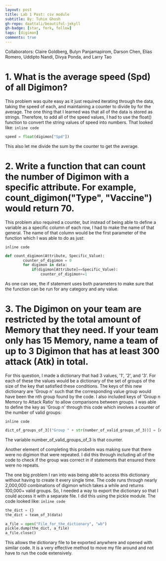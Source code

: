 ```yaml
---
layout: post
title: Lab 1 Post: csv module
subtitle: By: Tuhin Ghosh
gh-repo: daattali/beautiful-jekyll
gh-badge: [star, fork, follow]
tags: [digimon]
comments: true
---
```


Collaborators: Claire Goldberg, Bulyn Panjamapirom, Darson Chen, Elias Romero, Uddipto Nandi, Divya Ponda, and Larry Tao

# 1. What is the average speed (Spd) of all Digimon?

This problem was quite easy as it just required iterating through the data, taking the speed of each, and maintaining a counter to divide by for the average. The one thing that I learned was that all of the data is stored as strings. Therefore, to add all of the speed values, I had to use the float() function to convert the string values of speed into numbers. 
That looked like:
`inline code`
```python
speed = float(digimon["Spd"])
```
This also let me divide the sum by the counter to get the average.

# 2. Write a function that can count the number of Digimon with a specific attribute. For example, count_digimon("Type", "Vaccine") would return 70.

This problem also required a counter, but instead of being able to define a variable as a specific column of each row, I had to make the name of that general. The name of that column would be the first parameter of the function which I was able to do as just:

`inline code `
```python
def count_digimon(Attribute, Specific_Value):
        counter_of_digimon = 0
        for digimon in data: 
            if(digimon[Attribute]==Specific_Value):
                counter_of_digimon+=1
```
As one can see, the if statement uses both parameters to make sure that the function can be run for any category and any value. 

# 3. The Digimon on your team are restricted by the total amount of Memory that they need. If your team only has 15 Memory, name a team of up to 3 Digimon that has at least 300 attack (Atk) in total.

For this question, I made a dictionary that had 3 values, '1', '2', and '3'. For each of these the values would be a dictionary of the set of groups of the size of the key that satisfied these conditions. The keys of this new dictionary are 'Group n' such that the corresponding value group would have been the nth group found by the code. I also included keys of 'Group n Memory to Attack Ratio' to allow comparisons between groups. I was able to define the key as 'Group n' through this code which involves a counter of the number of valid groups:

`inline code`
```python
dict_of_groups_of_3[("Group " + str(number_of_valid_groups_of_3))] = [digimon_name_1, digimon_name_2, digimon_name_3]
```
The variable number_of_valid_groups_of_3 is that counter. 

Another element of completing this probelm was making sure that there were no digimon that were repeated. I did this through including all of the code to check if the group was correct in if statements that ensured there were no repeats. 

The one big problem I ran into was being able to access this dictionary without having to create it every single time. The code runs through nearly 2,000,000 combinations of digimon which takes a while and returns 100,000+ valid groups. So, I needed a way to export the dictionary so that I could access it with a separate file. I did this using the pickle module. The code looked like:
`inline code`
```python
the_dict = {}
the_dict = team_of_3(data)

a_file = open("File_for_the_dictionary", "wb")
pickle.dump(the_dict, a_file)
a_file.close()
```

This allows the dictionary file to be exported anywhere and opened with similar code. It is a very effective method to move my file around and not have to run the code extensively. 


